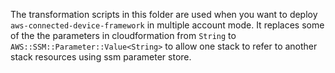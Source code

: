 The transformation scripts in this folder are used when you want to deploy `aws-connected-device-framework` in multiple account mode. It replaces some of the the parameters in cloudformation from `String` to `AWS::SSM::Parameter::Value<String>` to allow one stack to refer to another stack resources using ssm parameter store.